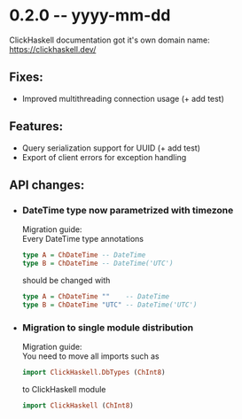 # 0.2.0 -- yyyy-mm-dd

ClickHaskell documentation got it's own domain name: https://clickhaskell.dev/


## Fixes:
- Improved multithreading connection usage (+ add test)

## Features:
- Query serialization support for UUID (+ add test)
- Export of client errors for exception handling

## API changes:
- ### DateTime type now parametrized with timezone
    Migration guide:\
    Every DateTime type annotations
    ```haskell
    type A = ChDateTime -- DateTime
    type B = ChDateTime -- DateTime('UTC')
    ```
    should be changed with
    ```haskell
    type A = ChDateTime ""    -- DateTime
    type B = ChDateTime "UTC" -- DateTime('UTC')
    ```

- ### Migration to single module distribution
    Migration guide: \
    You need to move all imports such as
    ```haskell
    import ClickHaskell.DbTypes (ChInt8)
    ```
    to ClickHaskell module
    ```haskell
    import ClickHaskell (ChInt8)
    ```

